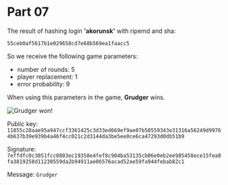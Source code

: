 # Part 07

The result of hashing login **'akorunsk'** with ripemd and sha:

`55ceb0af5617b1e029658cd7e68b569ea1faacc5`


So we receive the following game parameters:
* number of rounds:  5
* player replacement:  1
* error probability:  9

When using this parameters in the game, **Grudger** wins.

![Grudger won!](/pics/result.png)

Public key:
`
11855c28aae95a947ccf3361425c3d33ed669ef9ae07b50559343e31316a56249d99764b637b39e939b4a46f4cc021c2d3144da3be5ee0ce6ca47293d0db51b9
`

Signature:
`
7effdfc0c3051fcc0803ec19358e4fef8c904ba53135cb06e0eb2ee985458ece15fea8fa3819258d11230559da2b94911ae06576acad52ae59fa944febab82c1
`

Message:
`
Grudger
`

